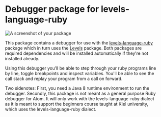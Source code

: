 # Debugger package for levels-language-ruby

![A screenshot of your package](https://f.cloud.github.com/assets/69169/2290250/c35d867a-a017-11e3-86be-cd7c5bf3ff9b.gif)


This package contains a debugger for use with the [levels-language-ruby](https://github.com/lakrme/atom-levels-language-ruby) package which in turn uses the [Levels](https://github.com/lakrme/atom-levels) package. Both packages are required dependencies and will be installed automatically if they're not installed already.

Using this debugger you'll be able to step through your ruby programs line by line, toggle breakpoints and inspect variables. You'll be able to see the call stack and replay your program from a call on forward.

Two sidenotes: First, you need a Java 8 runtime environment to run the debugger. Secondly, this package is not meant as a general purpose Ruby debugger for Atom. It will only work with the levels-language-ruby dialect as it is meant to support the beginners course taught at Kiel university, which uses the levels-language-ruby dialect.
